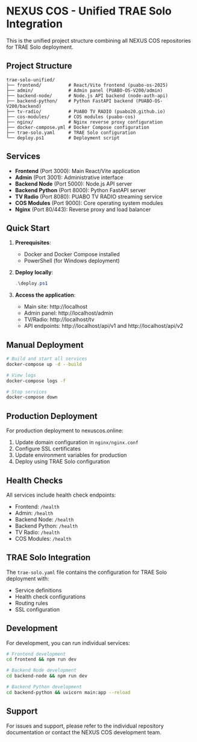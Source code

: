 # NEXUS COS - Unified TRAE Solo Integration

This is the unified project structure combining all NEXUS COS repositories for TRAE Solo deployment.

## Project Structure

```
trae-solo-unified/
├── frontend/          # React/Vite frontend (puabo-os-2025)
├── admin/             # Admin panel (PUABO-OS-V200/admin)
├── backend-node/      # Node.js API backend (node-auth-api)
├── backend-python/    # Python FastAPI backend (PUABO-OS-V200/backend)
├── tv-radio/          # PUABO TV RADIO (puabo20.github.io)
├── cos-modules/       # COS modules (puabo-cos)
├── nginx/             # Nginx reverse proxy configuration
├── docker-compose.yml # Docker Compose configuration
├── trae-solo.yaml     # TRAE Solo configuration
└── deploy.ps1         # Deployment script
```

## Services

- **Frontend** (Port 3000): Main React/Vite application
- **Admin** (Port 3001): Administrative interface
- **Backend Node** (Port 5000): Node.js API server
- **Backend Python** (Port 8000): Python FastAPI server
- **TV Radio** (Port 8080): PUABO TV RADIO streaming service
- **COS Modules** (Port 9000): Core operating system modules
- **Nginx** (Port 80/443): Reverse proxy and load balancer

## Quick Start

1. **Prerequisites**:
   - Docker and Docker Compose installed
   - PowerShell (for Windows deployment)

2. **Deploy locally**:
   ```powershell
   .\deploy.ps1
   ```

3. **Access the application**:
   - Main site: http://localhost
   - Admin panel: http://localhost/admin
   - TV/Radio: http://localhost/tv
   - API endpoints: http://localhost/api/v1 and http://localhost/api/v2

## Manual Deployment

```bash
# Build and start all services
docker-compose up -d --build

# View logs
docker-compose logs -f

# Stop services
docker-compose down
```

## Production Deployment

For production deployment to nexuscos.online:

1. Update domain configuration in `nginx/nginx.conf`
2. Configure SSL certificates
3. Update environment variables for production
4. Deploy using TRAE Solo configuration

## Health Checks

All services include health check endpoints:
- Frontend: `/health`
- Admin: `/health`
- Backend Node: `/health`
- Backend Python: `/health`
- TV Radio: `/health`
- COS Modules: `/health`

## TRAE Solo Integration

The `trae-solo.yaml` file contains the configuration for TRAE Solo deployment with:
- Service definitions
- Health check configurations
- Routing rules
- SSL configuration

## Development

For development, you can run individual services:

```bash
# Frontend development
cd frontend && npm run dev

# Backend Node development
cd backend-node && npm run dev

# Backend Python development
cd backend-python && uvicorn main:app --reload
```

## Support

For issues and support, please refer to the individual repository documentation or contact the NEXUS COS development team.